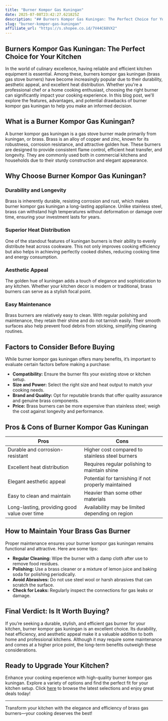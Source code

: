```yaml
---
title: "Burner Kompor Gas Kuningan"
date: 2025-07-08T23:42:27.621825Z
description: "## Burners Kompor Gas Kuningan: The Perfect Choice for Your Kitchen..."
slug: "burner-kompor-gas-kuningan"
affiliate_url: "https://s.shopee.co.id/7V44C68VX2"
---
```

## Burners Kompor Gas Kuningan: The Perfect Choice for Your Kitchen

In the world of culinary excellence, having reliable and efficient kitchen equipment is essential. Among these, burners kompor gas kuningan (brass gas stove burners) have become increasingly popular due to their durability, aesthetic appeal, and excellent heat distribution. Whether you're a professional chef or a home cooking enthusiast, choosing the right burner can significantly impact your cooking experience. In this blog post, we'll explore the features, advantages, and potential drawbacks of burner kompor gas kuningan to help you make an informed decision.

## What is a Burner Kompor Gas Kuningan?

A burner kompor gas kuningan is a gas stove burner made primarily from kuningan, or brass. Brass is an alloy of copper and zinc, known for its robustness, corrosion resistance, and attractive golden hue. These burners are designed to provide consistent flame control, efficient heat transfer, and longevity. They are commonly used both in commercial kitchens and households due to their sturdy construction and elegant appearance.

## Why Choose Burner Kompor Gas Kuningan?

### Durability and Longevity

Brass is inherently durable, resisting corrosion and rust, which makes burner kompor gas kuningan a long-lasting appliance. Unlike stainless steel, brass can withstand high temperatures without deformation or damage over time, ensuring your investment lasts for years.

### Superior Heat Distribution

One of the standout features of kuningan burners is their ability to evenly distribute heat across cookware. This not only improves cooking efficiency but also helps in achieving perfectly cooked dishes, reducing cooking time and energy consumption.

### Aesthetic Appeal

The golden hue of kuningan adds a touch of elegance and sophistication to any kitchen. Whether your kitchen decor is modern or traditional, brass burners can serve as a stylish focal point.

### Easy Maintenance

Brass burners are relatively easy to clean. With regular polishing and maintenance, they retain their shine and do not tarnish easily. Their smooth surfaces also help prevent food debris from sticking, simplifying cleaning routines.

## Factors to Consider Before Buying

While burner kompor gas kuningan offers many benefits, it’s important to evaluate certain factors before making a purchase:

- **Compatibility:** Ensure the burner fits your existing stove or kitchen setup.
- **Size and Power:** Select the right size and heat output to match your cooking needs.
- **Brand and Quality:** Opt for reputable brands that offer quality assurance and genuine brass components.
- **Price:** Brass burners can be more expensive than stainless steel; weigh the cost against longevity and performance.

## Pros & Cons of Burner Kompor Gas Kuningan

| Pros                                                     | Cons                                              |
|----------------------------------------------------------|---------------------------------------------------|
| Durable and corrosion-resistant                        | Higher cost compared to stainless steel burners |
| Excellent heat distribution                              | Requires regular polishing to maintain shine    |
| Elegant aesthetic appeal                                | Potential for tarnishing if not properly maintained |
| Easy to clean and maintain                              | Heavier than some other materials               |
| Long-lasting, providing good value over time            | Availability may be limited depending on region |

## How to Maintain Your Brass Gas Burner

Proper maintenance ensures your burner kompor gas kuningan remains functional and attractive. Here are some tips:

- **Regular Cleaning:** Wipe the burner with a damp cloth after use to remove food residues.
- **Polishing:** Use a brass cleaner or a mixture of lemon juice and baking soda for polishing periodically.
- **Avoid Abrasives:** Do not use steel wool or harsh abrasives that can scratch the surface.
- **Check for Leaks:** Regularly inspect the connections for gas leaks or damage.

## Final Verdict: Is It Worth Buying?

If you’re seeking a durable, stylish, and efficient gas burner for your kitchen, burner kompor gas kuningan is an excellent choice. Its durability, heat efficiency, and aesthetic appeal make it a valuable addition to both home and professional kitchens. Although it may require some maintenance and comes at a higher price point, the long-term benefits outweigh these considerations.

## Ready to Upgrade Your Kitchen?

Enhance your cooking experience with high-quality burner kompor gas kuningan. Explore a variety of options and find the perfect fit for your kitchen setup. Click [here](https://s.shopee.co.id/7V44C68VX2) to browse the latest selections and enjoy great deals today!

---

Transform your kitchen with the elegance and efficiency of brass gas burners—your cooking deserves the best!